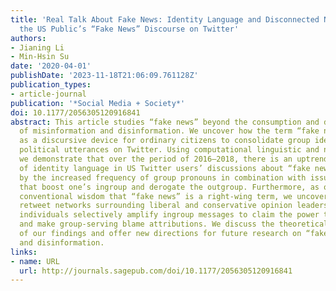 ```yaml
---
title: 'Real Talk About Fake News: Identity Language and Disconnected Networks of
  the US Public’s “Fake News” Discourse on Twitter'
authors:
- Jianing Li
- Min-Hsin Su
date: '2020-04-01'
publishDate: '2023-11-18T21:06:09.761128Z'
publication_types:
- article-journal
publication: '*Social Media + Society*'
doi: 10.1177/2056305120916841
abstract: This article studies “fake news” beyond the consumption and dissemination
  of misinformation and disinformation. We uncover how the term “fake news” serves
  as a discursive device for ordinary citizens to consolidate group identity in everyday
  political utterances on Twitter. Using computational linguistic and network analyses,
  we demonstrate that over the period of 2016–2018, there is an uptrend in the use
  of identity language in US Twitter users’ discussions about “fake news,” manifested
  by the increased frequency of group pronouns in combination with issues and sentiments
  that boost one’s ingroup and derogate the outgroup. Furthermore, as opposed to the
  conventional wisdom that “fake news” is a right-wing term, we uncover two disconnected
  retweet networks surrounding liberal and conservative opinion leaders. Like-minded
  individuals selectively amplify ingroup messages to claim the power to define falsehood
  and make group-serving blame attributions. We discuss the theoretical implications
  of our findings and offer new directions for future research on “fake news,” misinformation,
  and disinformation.
links:
- name: URL
  url: http://journals.sagepub.com/doi/10.1177/2056305120916841
---
```

